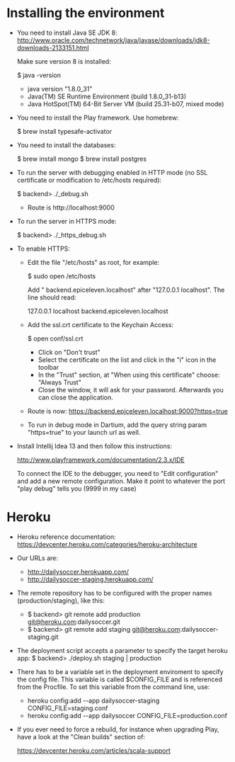 Installing the environment
==========================

- You need to install Java SE JDK 8: http://www.oracle.com/technetwork/java/javase/downloads/jdk8-downloads-2133151.html

    Make sure version 8 is installed:
    
    $ java -version

    - java version "1.8.0_31"
    - Java(TM) SE Runtime Environment (build 1.8.0_31-b13)
    - Java HotSpot(TM) 64-Bit Server VM (build 25.31-b07, mixed mode)

- You need to install the Play framework. Use homebrew:

    $ brew install typesafe-activator

- You need to install the databases:
 
    $ brew install mongo
    $ brew install postgres

- To run the server with debugging enabled in HTTP mode (no SSL certificate or modification to /etc/hosts required):

    $ backend> ./_debug.sh
    
    - Route is http://localhost:9000
    
- To run the server in HTTPS mode:
    
    $ backend> ./_https_debug.sh
    
- To enable HTTPS:

  - Edit the file "/etc/hosts" as root, for example:
  
    $ sudo open /etc/hosts

    Add " backend.epiceleven.localhost" after "127.0.0.1 localhost". The line should read:
    
    127.0.0.1 localhost backend.epiceleven.localhost

  - Add the ssl.crt certificate to the Keychain Access:
  
    $ open conf/ssl.crt
    
    - Click on "Don't trust"
    - Select the certificate on the list and click in the "i" icon in the toolbar
    - In the "Trust" section, at "When using this certificate" choose: "Always Trust"
    - Close the window, it will ask for your password. Afterwards you can close the application.

  - Route is now: https://backend.epiceleven.localhost:9000?https=true
  - To run in debug mode in Dartium, add the query string param "https=true" to your launch url as well.

- Install Intellij Idea 13 and then follow this instructions:

    http://www.playframework.com/documentation/2.3.x/IDE

  To connect the IDE to the debugger, you need to "Edit configuration" and add a new remote configuration. Make it point
  to whatever the port "play debug" tells you (9999 in my case)



Heroku
===================

- Heroku reference documentation: https://devcenter.heroku.com/categories/heroku-architecture

- Our URLs are: 
    
    + http://dailysoccer.herokuapp.com/
    + http://dailysoccer-staging.herokuapp.com/
    
- The remote repository has to be configured with the proper names (production/staging), like this:

    + $ backend> git remote add production git@heroku.com:dailysoccer.git
    + $ backend> git remote add staging git@heroku.com:dailysoccer-staging.git

- The deployment script accepts a parameter to specify the target heroku app:
    $ backend> ./deploy.sh staging | production    

- There has to be a variable set in the deployment enviroment to specify the config file. This variable is called $CONFIG_FILE and
  is referenced from the Procfile. To set this variable from the command line, use:

  + heroku config:add --app dailysoccer-staging CONFIG_FILE=staging.conf
  + heroku config:add --app dailysoccer CONFIG_FILE=production.conf
  
- If you ever need to force a rebuild, for instance when upgrading Play, have a look at the "Clean builds" section of:

    https://devcenter.heroku.com/articles/scala-support
